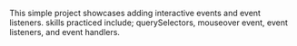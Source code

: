 This simple project showcases adding interactive events and event listeners.
skills practiced include; querySelectors, mouseover event, event listeners, and event handlers.

